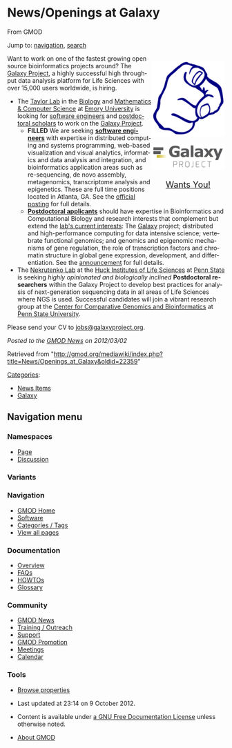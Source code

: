 <div id="mw-page-base" class="noprint">

</div>

<div id="mw-head-base" class="noprint">

</div>

<div id="content" class="mw-body" role="main">

<span id="top"></span>

<div id="mw-js-message" style="display:none;">

</div>



# <span dir="auto">News/Openings at Galaxy</span>

<div id="bodyContent">

<div id="siteSub">

From GMOD

</div>

<div id="contentSub">

</div>

<div id="jump-to-nav" class="mw-jump">

Jump to: [navigation](#mw-navigation), [search](#p-search)

</div>

<div id="mw-content-text" class="mw-content-ltr" lang="en" dir="ltr">

<div style="float: right">

<div class="floatright">

<a href="http://galaxyproject.org/wiki/GalaxyIsHiring" rel="nofollow"
title="Galaxy wants YOU, damnit"><img
src="../../mediawiki/images/thumb/8/83/PointingFinger.png/170px-PointingFinger.png"
srcset="../../mediawiki/images/thumb/8/83/PointingFinger.png/255px-PointingFinger.png 1.5x, ../../mediawiki/images/8/83/PointingFinger.png 2x"
width="170" height="175" alt="Galaxy wants YOU, damnit" /></a>

</div>

  

<div class="floatright">

<a href="http://galaxyproject.org/wiki/GalaxyIsHiring" rel="nofollow"
title="The Galaxy Project is hiring"><img
src="../../mediawiki/images/thumb/c/c7/GalaxyLogoBigger.png/170px-GalaxyLogoBigger.png"
srcset="../../mediawiki/images/thumb/c/c7/GalaxyLogoBigger.png/255px-GalaxyLogoBigger.png 1.5x, ../../mediawiki/images/thumb/c/c7/GalaxyLogoBigger.png/340px-GalaxyLogoBigger.png 2x"
width="170" height="60" alt="The Galaxy Project is hiring" /></a>

</div>

  

<div style="text-align: center; font-size: 140%;">

<a href="http://galaxyproject.org/wiki/GalaxyIsHiring"
class="external text" rel="nofollow">Wants You!</a>

</div>

</div>

Want to work on one of the fastest growing open source bioinformatics
projects around? The
<a href="http://galaxyproject.org/" class="external text"
rel="nofollow">Galaxy Project</a>, a highly successful high throughput
data analysis platform for Life Sciences with over 15,000 users
worldwide, is hiring.

- The <a href="http://bx.mathcs.emory.edu/" class="external text"
  rel="nofollow">Taylor Lab</a> in the
  <a href="http://www.biology.emory.edu" class="external text"
  rel="nofollow">Biology</a> and
  <a href="http://www.mathcs.emory.edu" class="external text"
  rel="nofollow">Mathematics &amp; Computer Science</a> at
  <a href="http://emory.edu/" class="external text" rel="nofollow">Emory
  University</a> is looking for
  <a href="http://bx.mathcs.emory.edu/joining/sw/" class="external text"
  rel="nofollow">software engineers</a> and
  <a href="http://bx.mathcs.emory.edu/joining/postdocs/"
  class="external text" rel="nofollow">postdoctoral scholars</a> to work
  on the <a href="http://galaxyproject.org/" class="external text"
  rel="nofollow">Galaxy Project</a>.
  - **FILLED** We are seeking
    **<a href="http://bx.mathcs.emory.edu/joining/sw/" class="external text"
    rel="nofollow">software engineers</a>** with expertise in
    distributed computing and systems programming, web-based
    visualization and visual analytics, informatics and data analysis
    and integration, and bioinformatics application areas such as
    re-sequencing, de novo assembly, metagenomics, transcriptome
    analysis and epigenetics. These are full time positions located in
    Atlanta, GA. See the
    <a href="http://bx.mathcs.emory.edu/joining/sw/" class="external text"
    rel="nofollow">official posting</a> for full details.
  - **<a href="http://bx.mathcs.emory.edu/joining/postdocs/"
    class="external text" rel="nofollow">Postdoctoral applicants</a>**
    should have expertise in Bioinformatics and Computational Biology
    and research interests that complement but extend the
    <a href="http://bx.mathcs.emory.edu/research/" class="external text"
    rel="nofollow">lab's current interests</a>: The
    [Galaxy](../Galaxy.1 "Galaxy") project; distributed and
    high-performance computing for data intensive science; vertebrate
    functional genomics; and genomics and epigenomic mechanisms of gene
    regulation, the role of transcription factors and chromatin
    structure in global gene expression, development, and
    differentiation. See the
    <a href="http://bx.mathcs.emory.edu/joining/postdocs/"
    class="external text" rel="nofollow">announcement</a> for full
    details.
- The <a href="http://www.bx.psu.edu/~anton/" class="external text"
  rel="nofollow">Nekrutenko Lab</a> at the
  <a href="http://www.huck.psu.edu/" class="external text"
  rel="nofollow">Huck Institutes of Life Sciences</a> at
  <a href="http://psu.edu/" class="external text" rel="nofollow">Penn
  State</a> is seeking *highly opinionated and biologically inclined*
  **Postdoctoral researchers** within the Galaxy Project to develop best
  practices for analysis of next-generation sequencing data in all areas
  of Life Sciences where NGS is used. Successful candidates will join a
  vibrant research group at the
  <a href="http://www.bx.psu.edu/" class="external text"
  rel="nofollow">Center for Comparative Genomics and Bioinformatics</a>
  at <a href="http://psu.edu/" class="external text" rel="nofollow">Penn
  State University</a>.

Please send your CV to jobs@galaxyproject.org.

  

<div class="newsfooter">

*Posted to the [GMOD News](../GMOD_News "GMOD News") on 2012/03/02*

</div>

</div>

<div class="printfooter">

Retrieved from
"<http://gmod.org/mediawiki/index.php?title=News/Openings_at_Galaxy&oldid=22359>"

</div>

<div id="catlinks" class="catlinks">

<div id="mw-normal-catlinks" class="mw-normal-catlinks">

[Categories](../Special:Categories "Special:Categories"):

- [News Items](../Category:News_Items "Category:News Items")
- [Galaxy](../Category:Galaxy "Category:Galaxy")

</div>

</div>

<div class="visualClear">

</div>

</div>

</div>

<div id="mw-navigation">

## Navigation menu

<div id="mw-head">



<div id="left-navigation">

<div id="p-namespaces" class="vectorTabs" role="navigation"
aria-labelledby="p-namespaces-label">

### Namespaces

- <span id="ca-nstab-main"><a href="Openings_at_Galaxy" accesskey="c"
  title="View the content page [c]">Page</a></span>
- <span id="ca-talk"><a
  href="http://gmod.org/mediawiki/index.php?title=Talk:News/Openings_at_Galaxy&amp;action=edit&amp;redlink=1"
  accesskey="t"
  title="Discussion about the content page [t]">Discussion</a></span>

</div>

<div id="p-variants" class="vectorMenu emptyPortlet" role="navigation"
aria-labelledby="p-variants-label">

### 

### Variants[](#)

<div class="menu">

</div>

</div>

</div>





</div>

</div>

</div>

<div id="mw-panel">

<div id="p-logo" role="banner">

<a href="../Main_Page"
style="background-image: url(../../images/GMOD-cogs.png);"
title="Visit the main page"></a>

</div>

<div id="p-Navigation" class="portal" role="navigation"
aria-labelledby="p-Navigation-label">

### Navigation

<div class="body">

- <span id="n-GMOD-Home">[GMOD Home](../Main_Page)</span>
- <span id="n-Software">[Software](../GMOD_Components)</span>
- <span id="n-Categories-.2F-Tags">[Categories /
  Tags](../Categories)</span>
- <span id="n-View-all-pages">[View all
  pages](../Special:AllPages)</span>

</div>

</div>

<div id="p-Documentation" class="portal" role="navigation"
aria-labelledby="p-Documentation-label">

### Documentation

<div class="body">

- <span id="n-Overview">[Overview](../Overview)</span>
- <span id="n-FAQs">[FAQs](../Category:FAQ)</span>
- <span id="n-HOWTOs">[HOWTOs](../Category:HOWTO)</span>
- <span id="n-Glossary">[Glossary](../Glossary)</span>

</div>

</div>

<div id="p-Community" class="portal" role="navigation"
aria-labelledby="p-Community-label">

### Community

<div class="body">

- <span id="n-GMOD-News">[GMOD News](../GMOD_News)</span>
- <span id="n-Training-.2F-Outreach">[Training /
  Outreach](../Training_and_Outreach)</span>
- <span id="n-Support">[Support](../Support)</span>
- <span id="n-GMOD-Promotion">[GMOD Promotion](../GMOD_Promotion)</span>
- <span id="n-Meetings">[Meetings](../Meetings)</span>
- <span id="n-Calendar">[Calendar](../Calendar)</span>

</div>

</div>

<div id="p-tb" class="portal" role="navigation"
aria-labelledby="p-tb-label">

### Tools

<div class="body">


- <span id="t-smwbrowselink"><a href="../Special:Browse/News-2FOpenings_at_Galaxy"
  rel="smw-browse">Browse properties</a></span>


</div>

</div>

</div>

</div>

<div id="footer" role="contentinfo">

- <span id="footer-info-lastmod">Last updated at 23:14 on 9 October
  2012.</span>
<!-- - <span id="footer-info-viewcount">11,844 page views.</span> -->
- <span id="footer-info-copyright">Content is available under
  <a href="http://www.gnu.org/licenses/fdl-1.3.html" class="external"
  rel="nofollow">a GNU Free Documentation License</a> unless otherwise
  noted.</span>

<!-- -->

- <span id="footer-places-about">[About
  GMOD](../GMOD:About "GMOD:About")</span>

<!-- -->






</div>
